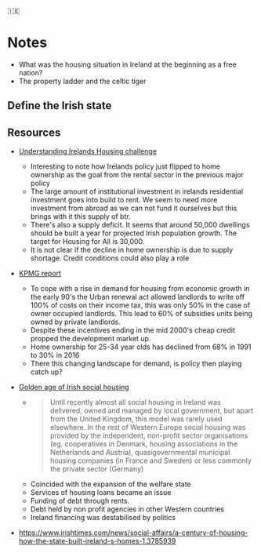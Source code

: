 :ireland:

# Notes
* What was the housing situation in Ireland at the beginning as a free nation?
* The property ladder and the celtic tiger

## Define the Irish state
## Resources

* [Understanding Irelands Housing challenge](https://publicpolicy.ie/perspectives/understanding-irelands-housing-challenge-in-the-light-of-housing-for-all/)
    * Interesting to note how Irelands policy just flipped to home ownership as the goal from the rental sector in the
      previous major policy 
    * The large amount of institutional investment in irelands residential investment goes into build to rent. We seem to
      need more investment from abroad as we can not fund it ourselves but this brings with it this supply of btr.
    * There's also a supply deficit. It seems that around 50,000 dwellings should be built a year for projected Irish
      population growth. The target for Housing for All is 30,000.
    * It is not clear if the decline in home ownership is due to supply shortage. Credit conditions could also play a role
* [KPMG report](https://www.cluid.ie/wp-content/uploads/2021/04/WEB-Cluid-Housing-Towards-a-Sustainable-Rental-Sector-in-Ireland-Understanding-the-Key-Challenges-and-Opportunities.pdf)
    * To cope with a rise in demand for housing from economic growth in the early 90's the Urban renewal act allowed
      landlords to write off 100% of costs on their income tax, this was only 50% in the case of owner occupied landlords.
      This lead to 60% of subsidies units being owned by private landlords.
    * Despite these incentives ending in the mid 2000's cheap credit propped the development market up.
    * Home ownership for 25-34 year olds has declined from 68% in 1991 to 30% in 2016
    * There this changing landscape for demand, is policy then playing catch up?
* [Golden age of Irish social housing](https://www.ucd.ie/geary/static/publications/workingpapers/gearywp201901.pdf)
    * > Until recently almost all social housing in Ireland was delivered, owned and managed by local government, but
      apart from the United Kingdom, this model was rarely used elsewhere. In the rest of Western Europe social housing
      was provided by the independent, non-profit sector organisations (eg. cooperatives in Denmark, housing
      associations in the Netherlands and Austria), quasigovernmental municipal housing companies (in France and Sweden)
      or less commonly the private sector (Germany)
    * Coincided with the expansion of the welfare state
    * Services of housing loans became an issue
    * Funding of debt through rents.
    * Debt held by non profit agencies in other Western countries
    * Ireland financing was destabilised by politics

* https://www.irishtimes.com/news/social-affairs/a-century-of-housing-how-the-state-built-ireland-s-homes-1.3785939

